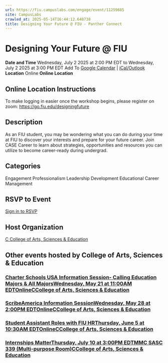 ```yaml
---
url: https://fiu.campuslabs.com/engage/event/11259685
site: CampusLabs
crawled_at: 2025-05-14T16:44:12.648738
title: Designing Your Future @ FIU - Panther Connect
---
```


# Designing Your Future @ FIU
**Date and Time**
Wednesday, July 2 2025 at 2:00 PM EDT  to 
Wednesday, July 2 2025 at 3:00 PM EDT
Add To [Google Calendar](https://fiu.campuslabs.com/engage/event/11259685/googlepublish) | [iCal/Outlook ](https://fiu.campuslabs.com/engage/event/11259685.ics)
**Location**
Online
**Online Location**
## Online Location Instructions
To make logging in easier once the workshop begins, please register on zoom: https://go.fiu.edu/designingfuture
## Description
As an FIU student, you may be wondering what you can do during your time at FIU to discover your interests and prepare for your future career. Join CASE Career to learn about strategies, opportunities and resources you can utilize to become career-ready during undergrad.
## Categories
Engagement
Professionalism
Leadership Development
Educational
Career Management
## RSVP to Event
[Sign in to RSVP](https://fiu.campuslabs.com/engage/account/login?returnUrl=/engage/event/11259685)
## Host Organization
[C College of Arts, Sciences & Education ](https://fiu.campuslabs.com/engage/organization/case)
## Other events hosted by College of Arts, Sciences & Education
### [Charter Schools USA Information Session- Calling Education Majors & All MajorsWednesday, May 21 at 11:00AM EDTOnlineCCollege of Arts, Sciences & Education](https://fiu.campuslabs.com/engage/event/11259574)
### [ScribeAmerica Information SessionWednesday, May 28 at 2:00PM EDTOnlineCCollege of Arts, Sciences & Education](https://fiu.campuslabs.com/engage/event/11282780)
### [Student Assistant Roles with FIU HRThursday, June 5 at 10:30AM EDTOnlineCCollege of Arts, Sciences & Education](https://fiu.campuslabs.com/engage/event/11263458)
### [Internships MatterThursday, July 10 at 3:00PM EDTMMC SASC 339 (Multi-purpose Room)CCollege of Arts, Sciences & Education](https://fiu.campuslabs.com/engage/event/11288038)
